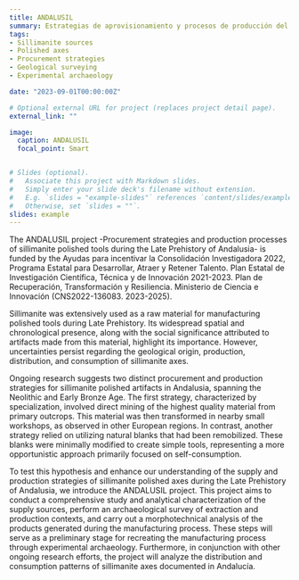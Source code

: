 ```yaml
---
title: ANDALUSIL
summary: Estrategias de aprovisionamiento y procesos de producción del utillaje pulido de sillimanita durante la Prehistoria Reciente de Andalucía
tags:
- Sillimanite sources
- Polished axes
- Procurement strategies
- Geological surveying
- Experimental archaeology

date: "2023-09-01T00:00:00Z"

# Optional external URL for project (replaces project detail page).
external_link: ""

image:
  caption: ANDALUSIL
  focal_point: Smart


# Slides (optional).
#   Associate this project with Markdown slides.
#   Simply enter your slide deck's filename without extension.
#   E.g. `slides = "example-slides"` references `content/slides/example-slides.md`.
#   Otherwise, set `slides = ""`.
slides: example
---
```

The ANDALUSIL project -Procurement strategies and production processes of sillimanite polished tools during the Late Prehistory of Andalusia- is funded by the Ayudas para incentivar la Consolidación Investigadora 2022, Programa Estatal para Desarrollar, Atraer y Retener Talento. Plan Estatal de Investigación Científica, Técnica y de Innovación 2021-2023. Plan de Recuperación, Transformación y Resiliencia. Ministerio de Ciencia e Innovación (CNS2022-136083. 2023-2025).

Sillimanite was extensively used as a raw material for manufacturing polished tools during Late Prehistory. Its widespread spatial and chronological presence, along with the social significance attributed to artifacts made from this material, highlight its importance. However, uncertainties persist regarding the geological origin, production, distribution, and consumption of sillimanite axes.

Ongoing research suggests two distinct procurement and production strategies for sillimanite polished artifacts in Andalusia, spanning the Neolithic and Early Bronze Age. The first strategy, characterized by specialization, involved direct mining of the highest quality material from primary outcrops. This material was then transformed in nearby small workshops, as observed in other European regions. In contrast, another strategy relied on utilizing natural blanks that had been remobilized. These blanks were minimally modified to create simple tools, representing a more opportunistic approach primarily focused on self-consumption.

To test this hypothesis and enhance our understanding of the supply and production strategies of sillimanite polished axes during the Late Prehistory of Andalusia, we introduce the ANDALUSIL project. This project aims to conduct a comprehensive study and analytical characterization of the supply sources, perform an archaeological survey of extraction and production contexts, and carry out a morphotechnical analysis of the products generated during the manufacturing process. These steps will serve as a preliminary stage for recreating the manufacturing process through experimental archaeology. Furthermore, in conjunction with other ongoing research efforts, the project will analyze the distribution and consumption patterns of sillimanite axes documented in Andalucía.


